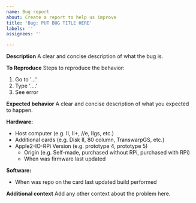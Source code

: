 ```yaml
---
name: Bug report
about: Create a report to help us improve
title: 'Bug: PUT BUG TITLE HERE'
labels: ''
assignees: ''

---
```


**Description**
A clear and concise description of what the bug is.

**To Reproduce**
Steps to reproduce the behavior:
1. Go to '...'
2. Type '....'
3. See error

**Expected behavior**
A clear and concise description of what you expected to happen.

**Hardware:**
- Host computer (e.g. II, II+, //e, IIgs, etc.)
- Additional cards (e.g. Disk II, 80 column, TranswarpGS, etc.)
- Apple2-IO-RPi Version (e.g. prototype 4, prototype 5)
  - Origin (e.g. Self-made, purchased without RPi, purchased with RPi)
  - When was firmware last updated

**Software:**
- When was repo on the card last updated build performed
 
**Additional context**
Add any other context about the problem here.

